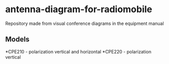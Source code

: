 # antenna-diagram-for-radiomobile
Repository made from visual conference diagrams in the equipment manual

## Models
*CPE210 - polarization vertical and horizontal
*CPE220 - polarization vertical

